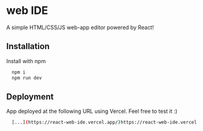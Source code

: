 # web IDE

A simple HTML/CSS/JS web-app editor powered by React!



## Installation

Install with npm

```bash
  npm i
  npm run dev
```
    
## Deployment

App deployed at the following URL using Vercel. Feel free to test it :)
```bash
  [...](https://react-web-ide.vercel.app/)https://react-web-ide.vercel.app/
```


